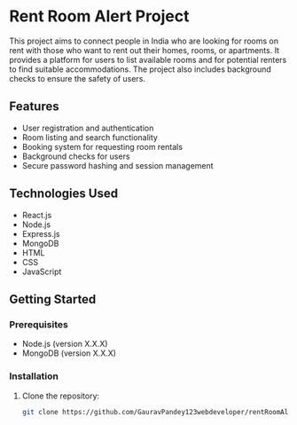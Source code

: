 # Rent Room Alert Project

This project aims to connect people in India who are looking for rooms on rent with those who want to rent out their homes, rooms, or apartments. It provides a platform for users to list available rooms and for potential renters to find suitable accommodations. The project also includes background checks to ensure the safety of users.

## Features

- User registration and authentication
- Room listing and search functionality
- Booking system for requesting room rentals
- Background checks for users
- Secure password hashing and session management

## Technologies Used

- React.js
- Node.js
- Express.js
- MongoDB
- HTML
- CSS
- JavaScript

## Getting Started

### Prerequisites

- Node.js (version X.X.X)
- MongoDB (version X.X.X)

### Installation

1. Clone the repository:

   ```bash
   git clone https://github.com/GauravPandey123webdeveloper/rentRoomAlert.git

